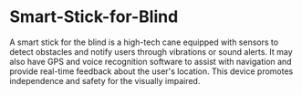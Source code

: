 # Smart-Stick-for-Blind
A smart stick for the blind is a high-tech cane equipped with sensors to detect obstacles and notify users through vibrations or sound alerts. It may also have GPS and voice recognition software to assist with navigation and provide real-time feedback about the user's location. This device promotes independence and safety for the visually impaired.
